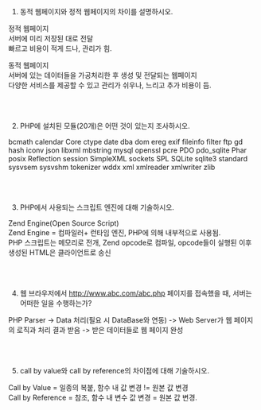 
1. 동적 웹페이지와 정적 웹페이지의 차이를 설명하시오.


정적 웹페이지
<br>
  서버에 미리 저장된 대로 전달<br>
  빠르고 비용이 적게 드나, 관리가 힘.<br>

동적 웹페이지
<br>
  서버에 있는 데이터들을 가공처리한 후 생성 및 전달되는 웹페이지<br>
  다양한 서비스를 제공할 수 있고 관리가 쉬우나, 느리고 추가 비용이 듬.<br>

<br>
<br>
  
2. PHP에 설치된 모듈(20개)은 어떤 것이 있는지 조사하시오.


  bcmath
  calendar
  Core
  ctype
  date
  dba
  dom
  ereg
  exif
  fileinfo
  filter
  ftp
  gd
  hash
  iconv
  json
  libxml
  mbstring
  mysql
  openssl
  pcre
  PDO
  pdo_sqlite
  Phar
  posix
  Reflection
  session
  SimpleXML
  sockets
  SPL
  SQLite
  sqlite3
  standard
  sysvsem
  sysvshm
  tokenizer
  wddx
  xml
  xmlreader
  xmlwriter
  zlib


<br>
<br>
 

3. PHP에서 사용되는 스크립트 엔진에 대해 기술하시오.
   

  Zend Engine(Open Source Script)<br>
  Zend Engine = 컴파일러+ 런타임 엔진, PHP에 의해 내부적으로 사용됨. <br>
  PHP 스크립트는 메모리로 전개, Zend opcode로 컴파일, opcode들이 실행된 이후 생성된 HTML은 클라이언트로 송신


<br>
<br>
 

4. 웹 브라우저에서 http://www.abc.com/abc.php 페이지를 접속했을 때, 서버는 어떠한 일을 수행하는가?


  PHP Parser -> Data 처리(필요 시 DataBase와 연동) -> Web Server가 웹 페이지의 로직과 처리 결과 받음 -> 받은 데이터들로 웹 페이지 완성<br>


<br>
<br>
 

5. call by value와 call by reference의 차이점에 대해 기술하시오.

  
  Call by Value = 일종의 복붙, 함수 내 값 변경 != 원본 값 변경<br>
  Call by Reference = 참조, 함수 내 변수 값 변경 = 원본 값 변경.<br>
